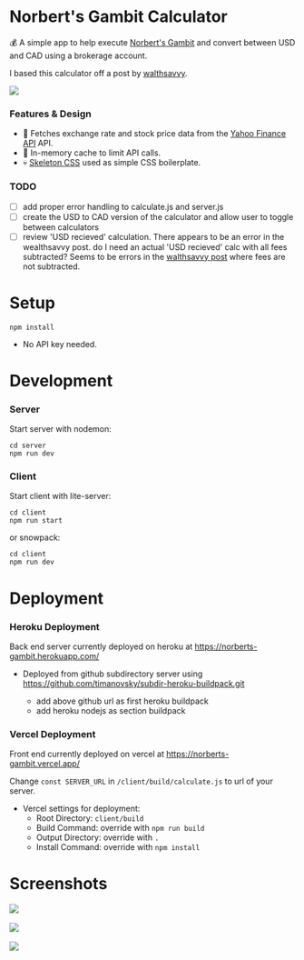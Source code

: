 # Norbert's Gambit Calculator

:moneybag: A simple app to help execute [Norbert's Gambit](https://wealthsavvy.ca/norberts-gambit-questrade/) and convert between USD and CAD using a brokerage account.

I based this calculator off a post by [walthsavvy](https://wealthsavvy.ca/norberts-gambit-questrade/).

<kbd> 
<img src="https://user-images.githubusercontent.com/85373263/139501176-4df860a2-77ad-4948-8c4d-3e6accc562d1.png"/>
</kbd>

### Features & Design

- :dog: Fetches exchange rate and stock price data from the [Yahoo Finance API](https://www.yahoofinanceapi.com/) API.
- :brain: In-memory cache to limit API calls.
- :skull: [Skeleton CSS](http://getskeleton.com/) used as simple CSS boilerplate.

### TODO

- [ ] add proper error handling to calculate.js and server.js
- [ ] create the USD to CAD version of the calculator and allow user to toggle between calculators
- [ ] review 'USD recieved' calculation. There appears to be an error in the wealthsavvy post. do I need an actual 'USD recieved' calc with all fees subtracted? Seems to be errors in the [walthsavvy post](https://wealthsavvy.ca/norberts-gambit-questrade/) where fees are not subtracted.

# Setup

```
npm install
```

- No API key needed.

# Development

### Server

Start server with nodemon:

```
cd server
npm run dev
```

### Client

Start client with lite-server:

```
cd client
npm run start
```

or snowpack:

```
cd client
npm run dev
```

# Deployment

### Heroku Deployment

Back end server currently deployed on heroku at https://norberts-gambit.herokuapp.com/

- Deployed from github subdirectory server using https://github.com/timanovsky/subdir-heroku-buildpack.git

  - add above github url as first heroku buildpack
  - add heroku nodejs as section buildpack

### Vercel Deployment

Front end currently deployed on vercel at https://norberts-gambit.vercel.app/

Change `const SERVER_URL` in `/client/build/calculate.js` to url of your server.

- Vercel settings for deployment:
  - Root Directory: `client/build`
  - Build Command: override with `npm run build`
  - Output Directory: override with `.`
  - Install Command: override with `npm install`

# Screenshots

<kbd> 
<img src="https://user-images.githubusercontent.com/85373263/139501176-4df860a2-77ad-4948-8c4d-3e6accc562d1.png"/>
</kbd>
</br>
</br>

<kbd> 
<img src="https://user-images.githubusercontent.com/85373263/139501229-17c8cf72-a3ed-4249-aced-e7074aeaacfd.png"/>
</kbd>
</br>
</br>

<kbd> 
<img src="https://user-images.githubusercontent.com/85373263/139501265-23a33ad1-e08e-4524-9354-c48d8f69a535.png"/>
</kbd>
